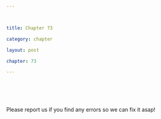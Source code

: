 ```yaml
---



title: Chapter 73

category: chapter

layout: post

chapter: 73 

---
```




<br><br><br><br>
Please report us if you find any errors so we can fix it asap!
